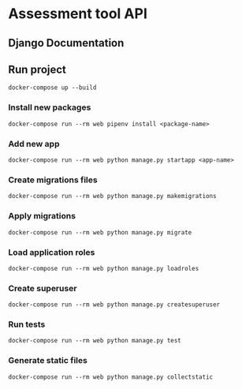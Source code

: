 # Assessment tool API

## Django Documentation

## Run project

    docker-compose up --build

### Install new packages

    docker-compose run --rm web pipenv install <package-name>

### Add new app

    docker-compose run --rm web python manage.py startapp <app-name>

### Create migrations files

    docker-compose run --rm web python manage.py makemigrations

### Apply migrations

    docker-compose run --rm web python manage.py migrate

### Load application roles

    docker-compose run --rm web python manage.py loadroles

### Create superuser

    docker-compose run --rm web python manage.py createsuperuser

### Run tests

    docker-compose run --rm web python manage.py test

### Generate static files

    docker-compose run --rm web python manage.py collectstatic